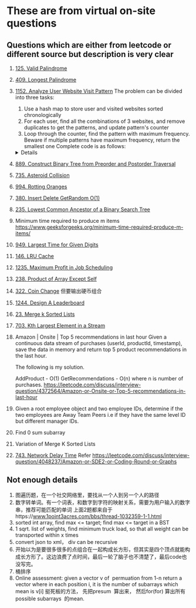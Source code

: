 # These are from virtual on-site questions
## Questions which are either from leetcode or different source but description is very clear
1. [125. Valid Palindrome](https://leetcode.com/problems/valid-palindrome)
2. [409. Longest Palindrome](https://leetcode.com/problems/longest-palindrome)
3. [1152. Analyze User Website Visit Pattern](https://leetcode.com/problems/analyze-user-website-visit-pattern)
   The problem can be divided into three tasks:
    1. Use a hash map to store user and visited websites sorted chronologically
    2. For each user, find all the combinations of 3 websites, and remove duplicates to get the patterns, and update pattern's counter
    3. Loop through the counter, find the pattern with maximum frequency. Beware if multiple patterns have maximum frequency, return the smallest one
    Complete code is as follows:
    <details>

        ```python
        from collections import defaultdict, Counter
        import itertools
        
        def mostVisitedPattern(username, timestamp, website):
            userSitesMap = defaultdict(list)
            for user, timestamp, site in sorted(zip(username, timestamp, website), key = lambda x: (x[0], x[1])):
                userSitesMap[user].append(site)
            
            counter = Counter()
            TUPLE_ELEMENTS = 3
            for user, sites in userSitesMap.items():
                for pattern in set(itertools.combinations(sites, TUPLE_ELEMENTS)):
                        counter[pattern] += 1
            
            maxFreq = 0
            result = None
            for pattern, freq in counter.items():
                if freq > maxFreq:
                    maxFreq = freq
                    result = pattern
                elif freq == maxFreq and pattern < result:
                    result = pattern
            return result
        
        username =["joe","joe","joe","james","james","james","james","mary","mary","mary"]
        timestamp = [1,2,3,4,5,6,7,8,9,10]
        website = ["home","about","career","home","cart","maps","home","home","about","career"]
        print(mostVisitedPattern(username, timestamp, website))
        ```
    </details>
5. [889. Construct Binary Tree from Preorder and Postorder Traversal](https://leetcode.com/problems/construct-binary-tree-from-preorder-and-postorder-traversal)
6. [735. Asteroid Collision](https://leetcode.com/problems/asteroid-collision)
7. [994. Rotting Oranges](https://leetcode.com/problems/rotting-oranges)
8. [380. Insert Delete GetRandom O(1)](https://leetcode.com/problems/insert-delete-getrandom-o1/)
9. [235. Lowest Common Ancestor of a Binary Search Tree](https://leetcode.com/problems/lowest-common-ancestor-of-a-binary-search-tree)
10. Minimum time required to produce m items https://www.geeksforgeeks.org/minimum-time-required-produce-m-items/
11. [949. Largest Time for Given Digits](https://leetcode.com/problems/largest-time-for-given-digits)
12. [146. LRU Cache](https://leetcode.com/problems/lru-cache)
13. [1235. Maximum Profit in Job Scheduling](https://leetcode.com/problems/maximum-profit-in-job-scheduling)
14. [238. Product of Array Except Self](https://leetcode.com/problems/product-of-array-except-self)
15. [322. Coin Change](https://leetcode.com/problems/coin-change) 但要输出硬币组合
16. [1244. Design A Leaderboard](https://leetcode.com/problems/design-a-leaderboard)
17. [23. Merge k Sorted Lists](https://leetcode.com/problems/merge-k-sorted-lists)
18. [703. Kth Largest Element in a Stream](https://leetcode.com/problems/kth-largest-element-in-a-stream)
19. Amazon | Onsite | Top 5 recommendations in last hour
    Given a continuous data stream of purchases (userId, productId, timestamp), save the data in memory and return top 5 product recommendations in the last hour.
    
   
       The following is my solution.
       
       AddProduct - O(1)
       GetRecommendations - O(n) where n is number of purchases.
         https://leetcode.com/discuss/interview-question/4372564/Amazon-or-Onsite-or-Top-5-recommendations-in-last-hour
20. Given a root employee object and two employee IDs, determine if the two employees are Away Team Peers i.e if they have the same level ID but different manager IDs.
21. Find 0 sum subarray
22. Variation of Merge K Sorted Lists
23. [743. Network Delay Time](https://leetcode.com/problems/network-delay-time) Refer https://leetcode.com/discuss/interview-question/4048237/Amazon-or-SDE2-or-Coding-Round-or-Graphs


## Not enough details
1. 图遍历题，在一个社交网络里，要找从一个人到另一个人的路径
2.  数字转单词。有一个词表，和数字到字符的映射关系，需要为用户输入的数字串，推荐可能匹配的单词
   上面2题都来自于https://www.1point3acres.com/bbs/thread-1032359-1-1.html
2. sorted int array, find max <= target; find max <= target in a BST
2. 1 sqrt. list of weights, find minimum truck load, so that all weight can be transported within x times
1. convert json to xml， div can be recursive
2. 开始以为是要很多很多的点组合在一起构成长方形，但其实是四个顶点就能构成长方形了。这边浪费了点时间，最后一轮了脑子也不清楚了，最后code也没写完。
3. 桶排序
4. Online assessment: given a vector v of  permuation from 1-n
return a vector where in each position i, it is the number of subarrays which mean is v[i]
挺死板的方法， 先把presum  算出来， 然后for(for) 算出所有possible subarrays  的mean.



